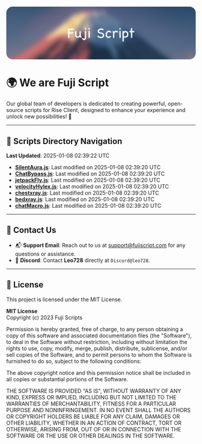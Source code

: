 ![Banner](.github/b.webp)

# 🌍 **We are Fuji Script**

Our global team of developers is dedicated to creating powerful, open-source scripts for Rise Client, designed to enhance your experience and unlock new possibilities! 🌟

---
<!-- SCRIPTS_NAVIGATION_START -->
## 📂 **Scripts Directory Navigation**

**Last Updated**: 2025-01-08 02:39:22 UTC

- **[SilentAura.js](scripts/SilentAura.js)**: Last modified on 2025-01-08 02:39:20 UTC
- **[ChatBypass.js](scripts/ChatBypass.js)**: Last modified on 2025-01-08 02:39:20 UTC
- **[jetpackFly.js](scripts/jetpackFly.js)**: Last modified on 2025-01-08 02:39:20 UTC
- **[velocityHylex.js](scripts/velocityHylex.js)**: Last modified on 2025-01-08 02:39:20 UTC
- **[chestxray.js](scripts/chestxray.js)**: Last modified on 2025-01-08 02:39:20 UTC
- **[bedxray.js](scripts/bedxray.js)**: Last modified on 2025-01-08 02:39:20 UTC
- **[chatMacro.js](scripts/chatMacro.js)**: Last modified on 2025-01-08 02:39:20 UTC

<!-- SCRIPTS_NAVIGATION_END -->

---

## 💬 **Contact Us**  
- 📬 **Support Email**: Reach out to us at [support@fujiscript.com](mailto:support@fujiscript.com) for any questions or assistance.  
- 💬 **Discord**: Contact **Leo728** directly at `Discord@leo728`.

---

## 📜 **License**

This project is licensed under the MIT License.  

**MIT License**  
Copyright (c) 2023 Fuji Scripts  

Permission is hereby granted, free of charge, to any person obtaining a copy of this software and associated documentation files (the "Software"), to deal in the Software without restriction, including without limitation the rights to use, copy, modify, merge, publish, distribute, sublicense, and/or sell copies of the Software, and to permit persons to whom the Software is furnished to do so, subject to the following conditions:  

The above copyright notice and this permission notice shall be included in all copies or substantial portions of the Software.  

THE SOFTWARE IS PROVIDED "AS IS", WITHOUT WARRANTY OF ANY KIND, EXPRESS OR IMPLIED, INCLUDING BUT NOT LIMITED TO THE WARRANTIES OF MERCHANTABILITY, FITNESS FOR A PARTICULAR PURPOSE AND NONINFRINGEMENT. IN NO EVENT SHALL THE AUTHORS OR COPYRIGHT HOLDERS BE LIABLE FOR ANY CLAIM, DAMAGES OR OTHER LIABILITY, WHETHER IN AN ACTION OF CONTRACT, TORT OR OTHERWISE, ARISING FROM, OUT OF OR IN CONNECTION WITH THE SOFTWARE OR THE USE OR OTHER DEALINGS IN THE SOFTWARE.  
